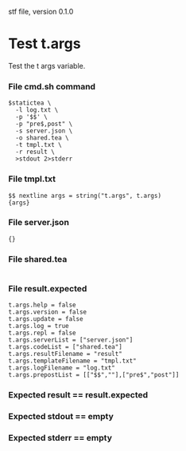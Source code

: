 stf file, version 0.1.0

# Test t.args

Test the t args variable.

### File cmd.sh command

~~~
$statictea \
  -l log.txt \
  -p '$$' \
  -p "pre$,post" \
  -s server.json \
  -o shared.tea \
  -t tmpl.txt \
  -r result \
  >stdout 2>stderr
~~~

### File tmpl.txt

~~~
$$ nextline args = string("t.args", t.args)
{args}
~~~

### File server.json

~~~
{}
~~~

### File shared.tea

~~~
~~~

### File result.expected

~~~
t.args.help = false
t.args.version = false
t.args.update = false
t.args.log = true
t.args.repl = false
t.args.serverList = ["server.json"]
t.args.codeList = ["shared.tea"]
t.args.resultFilename = "result"
t.args.templateFilename = "tmpl.txt"
t.args.logFilename = "log.txt"
t.args.prepostList = [["$$",""],["pre$","post"]]
~~~

### Expected result == result.expected
### Expected stdout == empty
### Expected stderr == empty
